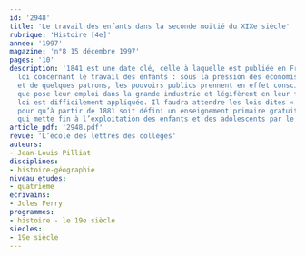 ```yaml
---
id: '2948'
title: 'Le travail des enfants dans la seconde moitié du XIXe siècle'
rubrique: 'Histoire [4e]'
annee: '1997'
magazine: 'n°8 15 décembre 1997'
pages: '10'
description: '1841 est une date clé, celle à laquelle est publiée en France la première
  loi concernant le travail des enfants : sous la pression des économistes, des moralistes
  et de quelques patrons, les pouvoirs publics prennent en effet conscience des problèmes
  que pose leur emploi dans la grande industrie et légifèrent en leur faveur. Cette
  loi est difficilement appliquée. Il faudra attendre les lois dites « de Jules Ferry »
  pour qu’à partir de 1881 soit défini un enseignement primaire gratuit et obligatoire,
  qui mette fin à l’exploitation des enfants et des adolescents par le patronat.'
article_pdf: '2948.pdf'
revue: 'L’école des lettres des collèges'
auteurs:
- Jean-Louis Pilliat
disciplines:
- histoire-géographie
niveau_etudes:
- quatrième
ecrivains:
- Jules Ferry
programmes:
- histoire - le 19e siècle
siecles:
- 19e siècle
---
```

